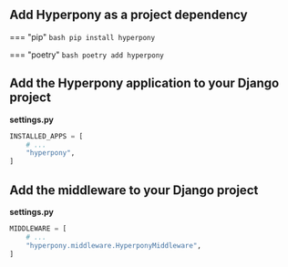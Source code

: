 ## Add Hyperpony as a project dependency

=== "pip"
    ```bash
    pip install hyperpony
    ```

=== "poetry"
    ```bash
    poetry add hyperpony
    ```

## Add the Hyperpony application to your Django project

**settings.py**
```python
INSTALLED_APPS = [
    # ...
    "hyperpony",
]
```

## Add the middleware to your Django project

**settings.py**
```python
MIDDLEWARE = [
    # ...
    "hyperpony.middleware.HyperponyMiddleware",
]
```
